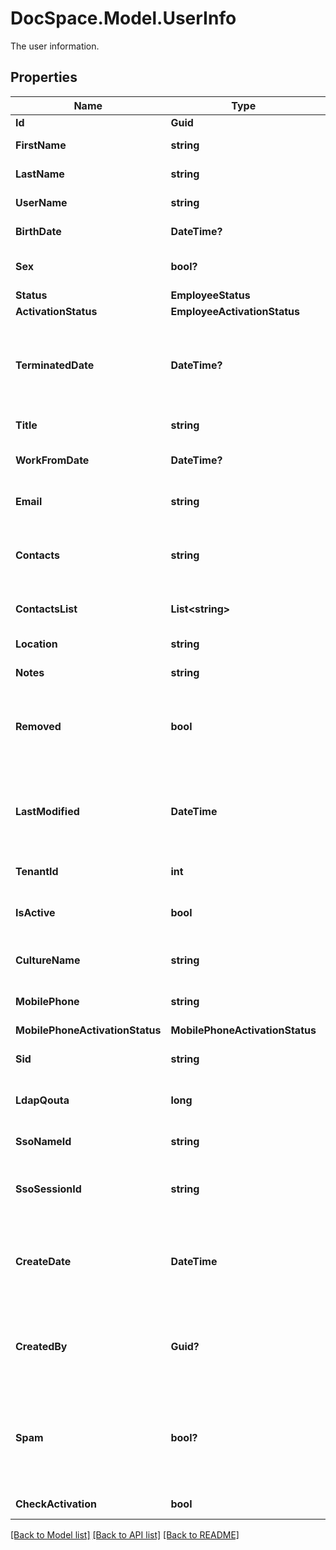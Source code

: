 # DocSpace.Model.UserInfo
The user information.

## Properties

Name | Type | Description | Notes
------------ | ------------- | ------------- | -------------
**Id** | **Guid** | The user ID. | [optional] 
**FirstName** | **string** | The user first name. | [optional] 
**LastName** | **string** | The user last name. | [optional] 
**UserName** | **string** | The user username. | [optional] 
**BirthDate** | **DateTime?** | The user birthday. | [optional] 
**Sex** | **bool?** | The user sex (male or female). | [optional] 
**Status** | **EmployeeStatus** |  | [optional] 
**ActivationStatus** | **EmployeeActivationStatus** |  | [optional] 
**TerminatedDate** | **DateTime?** | The date and time when the user account was terminated. | [optional] 
**Title** | **string** | The user title. | [optional] 
**WorkFromDate** | **DateTime?** | The user registration date. | [optional] 
**Email** | **string** | The user email address. | [optional] 
**Contacts** | **string** | The list of user contacts in the string format. | [optional] 
**ContactsList** | **List&lt;string&gt;** | The list of user contacts. | [optional] 
**Location** | **string** | The user location. | [optional] 
**Notes** | **string** | The user notes. | [optional] 
**Removed** | **bool** | Specifies if the user account was removed or not. | [optional] 
**LastModified** | **DateTime** | The date and time when the user account was last modified. | [optional] 
**TenantId** | **int** | The tenant ID. | [optional] 
**IsActive** | **bool** | Specifies if the user is active or not. | [optional] [readonly] 
**CultureName** | **string** | The user culture code. | [optional] 
**MobilePhone** | **string** | The user mobile phone. | [optional] 
**MobilePhoneActivationStatus** | **MobilePhoneActivationStatus** |  | [optional] 
**Sid** | **string** | The LDAP user identificator. | [optional] 
**LdapQouta** | **long** | The LDAP user quota attribute. | [optional] 
**SsoNameId** | **string** | The SSO SAML user identificator. | [optional] 
**SsoSessionId** | **string** | The SSO SAML user session identificator. | [optional] 
**CreateDate** | **DateTime** | The date and time when the user account was created. | [optional] 
**CreatedBy** | **Guid?** | The ID of the user who created the current user account. | [optional] 
**Spam** | **bool?** | Specifies if tips, updates and offers are allowed to be sent to the user or not. | [optional] 
**CheckActivation** | **bool** |  | [optional] [readonly] 

[[Back to Model list]](../README.md#documentation-for-models) [[Back to API list]](../README.md#documentation-for-api-endpoints) [[Back to README]](../README.md)

